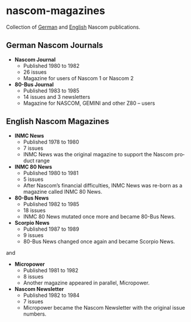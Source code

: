 # nascom-magazines

Collection of [German](https://tupel.jloh.de/nascom) and
[English](https://tupel.jloh.de/nascom/magazines/issues) Nascom publications.

## German Nascom Journals

* **Nascom Journal**
  * Published 1980 to 1982
  * 26 issues
  * Magazine for users of Nascom 1 or Nascom 2
* **80-Bus Journal**
  * Published 1983 to 1985
  * 14 issues and 3 newsletters
  * Magazine for NASCOM, GEMINI and other Z80 – users

## English Nascom Magazines

* **INMC News**
  * Published 1978 to 1980
  * 7 issues
  * INMC News was the original magazine to support the Nascom pro­duct range
* **INMC 80 News**
  * Published 1980 to 1981
  * 5 issues
  * After Nascom’s financial difficulties, INMC News was re-born as a magazine called INMC 80 News.
* **80-Bus News**
  * Published 1982 to 1985
  * 18 issues
  * INMC 80 News mutated once more and became 80-Bus News.
* **Scorpio News**
  * Published 1987 to 1989
  * 9 issues
  * 80-Bus News changed once again and became Scorpio News.

and

* **Micropower**
  * Published 1981 to 1982
  * 8 issues
  * Another magazine appeared in parallel, Micropower.
* **Nascom Newsletter**
  * Published 1982 to 1984
  * 7 issues
  * Micropower became the Nascom Newsletter with the original issue numbers.
